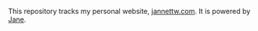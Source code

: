 This repository tracks my personal website, [jannettw.com](https://jannettw.com). It is powered by [Jane](https://github.com/xianmin/hugo-theme-jane). 
